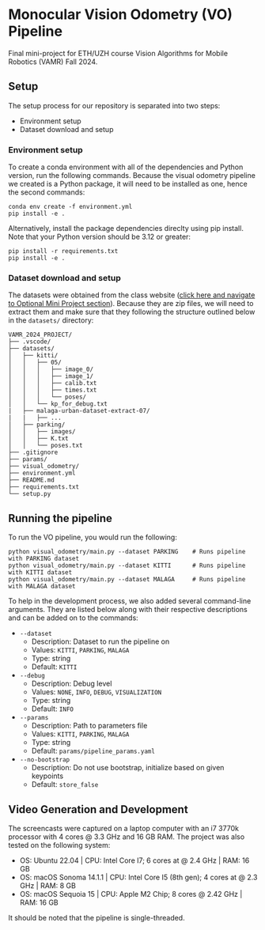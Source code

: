 # Monocular Vision Odometry (VO) Pipeline
Final mini-project for ETH/UZH course Vision Algorithms for Mobile Robotics (VAMR) Fall 2024.

## Setup
The setup process for our repository is separated into two steps: 
- Environment setup
- Dataset download and setup

### Environment setup 
To create a conda environment with all of the dependencies and Python version, run the following commands. Because the visual odometry pipeline we created is a Python package, it will need to be installed as one, hence the second commands:
```
conda env create -f environment.yml
pip install -e .
```

Alternatively, install the package dependencies direclty using pip install. Note that your Python version should be 3.12 or greater:
```
pip install -r requirements.txt
pip install -e .
```

### Dataset download and setup 
The datasets were obtained from the class website ([click here and navigate to Optional Mini Project section](https://rpg.ifi.uzh.ch/teaching.html)). Because they are zip files, we will need to extract them and make sure that they following the structure outlined below in the `datasets/` directory: 

```
VAMR_2024_PROJECT/
├── .vscode/
├── datasets/
│   ├── kitti/
│   │   ├── 05/
│   │   │   ├── image_0/
│   │   │   ├── image_1/
│   │   │   ├── calib.txt
│   │   │   ├── times.txt
│   │   │   └── poses/
│   │   └── kp_for_debug.txt
|   ├── malaga-urban-dataset-extract-07/
|   |   ├── ...
│   ├── parking/
│   │   ├── images/
│   │   ├── K.txt
│   │   └── poses.txt
├── .gitignore
├── params/
├── visual_odometry/
├── environment.yml
├── README.md
├── requirements.txt
└── setup.py
```

## Running the pipeline
To run the VO pipeline, you would run the following:
```
python visual_odometry/main.py --dataset PARKING    # Runs pipeline with PARKING dataset
python visual_odometry/main.py --dataset KITTI      # Runs pipeline with KITTI dataset
python visual_odometry/main.py --dataset MALAGA     # Runs pipeline with MALAGA dataset
```

To help in the development process, we also added several command-line arguments. They are listed below along with their respective descriptions and can be added on to the commands: 
-  `--dataset`
    - Description: Dataset to run the pipeline on
    - Values: `KITTI`, `PARKING`, `MALAGA`
    - Type: string
    - Default: `KITTI`
-  `--debug`
    - Description: Debug level
    - Values: `NONE`, `INFO`, `DEBUG`, `VISUALIZATION`
    - Type: string
    - Default: `INFO`
-  `--params`
    - Description: Path to parameters file
    - Values: `KITTI`, `PARKING`, `MALAGA`
    - Type: string
    - Default: `params/pipeline_params.yaml`
-  `--no-bootstrap`
    - Description: Do not use bootstrap, initialize based on given keypoints
    - Default: `store_false`

## Video Generation and Development
The screencasts were captured on a laptop computer with an i7 3770k processor with 4 cores @ 3.3 GHz and 16 GB RAM. The project was also tested on the following system: 

- OS: Ubuntu 22.04          | CPU: Intel Core I7; 6 cores at @ 2.4 GHz              | RAM: 16 GB
- OS: macOS Sonoma 14.1.1   | CPU: Intel Core I5 (8th gen); 4 cores at @ 2.3 GHz    | RAM: 8 GB
- OS: macOS Sequoia 15      | CPU: Apple M2 Chip; 8 cores @ 2.42 GHz                | RAM: 16 GB

It should be noted that the pipeline is single-threaded. 

